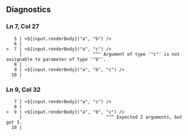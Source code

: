 ## Diagnostics
### Ln 7, Col 27
```marko
   5 | <${input.renderBody}("a", "b") />
   6 |
>  7 | <${input.renderBody}("a", "c") />
     |                           ^^^ Argument of type '"c"' is not assignable to parameter of type '"b"'.
   8 |
   9 | <${input.renderBody}("a", "b", "c") />
  10 |
```

### Ln 9, Col 32
```marko
   7 | <${input.renderBody}("a", "c") />
   8 |
>  9 | <${input.renderBody}("a", "b", "c") />
     |                                ^^^ Expected 2 arguments, but got 3.
  10 |
```

